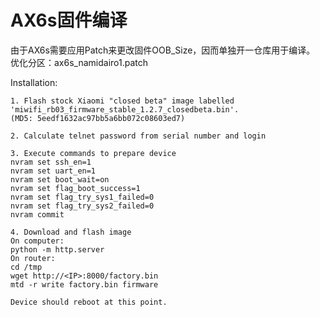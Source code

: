 # AX6s固件编译


由于AX6s需要应用Patch来更改固件OOB_Size，因而单独开一仓库用于编译。
优化分区：ax6s_namidairo1.patch


Installation:
    
    1. Flash stock Xiaomi "closed beta" image labelled
    'miwifi_rb03_firmware_stable_1.2.7_closedbeta.bin'.
    (MD5: 5eedf1632ac97bb5a6bb072c08603ed7)
    
    2. Calculate telnet password from serial number and login
    
    3. Execute commands to prepare device
    nvram set ssh_en=1
    nvram set uart_en=1
    nvram set boot_wait=on
    nvram set flag_boot_success=1
    nvram set flag_try_sys1_failed=0
    nvram set flag_try_sys2_failed=0
    nvram commit
    
    4. Download and flash image
    On computer:
    python -m http.server
    On router:
    cd /tmp
    wget http://<IP>:8000/factory.bin
    mtd -r write factory.bin firmware
    
    Device should reboot at this point.
